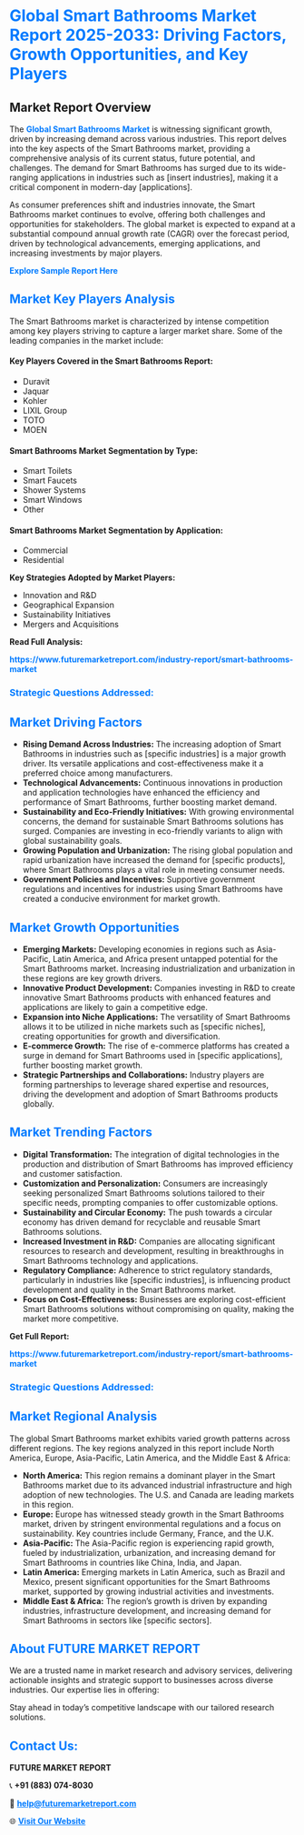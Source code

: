 <h1 style="color: #007BFF;">Global Smart Bathrooms Market Report 2025-2033: Driving Factors, Growth Opportunities, and Key Players</h1>

<section id="overview">
<h2>Market Report Overview</h2>
<p>The <a href="https://www.futuremarketreport.com/industry-report/smart-bathrooms-market" style="color: #007BFF; text-decoration: none;"><strong>Global Smart Bathrooms Market</strong></a> is witnessing significant growth, driven by increasing demand across various industries. This report delves into the key aspects of the Smart Bathrooms market, providing a comprehensive analysis of its current status, future potential, and challenges. The demand for Smart Bathrooms has surged due to its wide-ranging applications in industries such as [insert industries], making it a critical component in modern-day [applications].</p>
<p>As consumer preferences shift and industries innovate, the Smart Bathrooms market continues to evolve, offering both challenges and opportunities for stakeholders. The global market is expected to expand at a substantial compound annual growth rate (CAGR) over the forecast period, driven by technological advancements, emerging applications, and increasing investments by major players.</p>
</section>

<section id="overview">
<p><a href="https://www.futuremarketreport.com/request-sample/reportId=60678" style="color: #007BFF; text-decoration: none;"><strong>Explore Sample Report Here</strong></a></p>
</section>

<section id="key-players">
<h2 style="color: #007BFF;">Market Key Players Analysis</h2>
<p>The Smart Bathrooms market is characterized by intense competition among key players striving to capture a larger market share. Some of the leading companies in the market include:</p>
<h4>Key Players Covered in the Smart Bathrooms Report:</h4>
<ul><li>Duravit</li><li>Jaquar</li><li>Kohler</li><li>LIXIL Group</li><li>TOTO</li><li>MOEN</li></ul>
<h4>Smart Bathrooms Market Segmentation by Type:</h4>
<ul><li>Smart Toilets</li><li>Smart Faucets</li><li>Shower Systems</li><li>Smart Windows</li><li>Other</li></ul>

<h4>Smart Bathrooms Market Segmentation by Application:</h4>
<ul><li>Commercial</li><li>Residential</li></ul>
<p><strong>Key Strategies Adopted by Market Players:</strong></p>
<ul>
<li>Innovation and R&D</li>
<li>Geographical Expansion</li>
<li>Sustainability Initiatives</li>
<li>Mergers and Acquisitions</li>
</ul>
</section>

<section>
<p><strong>Read Full Analysis: </strong></p><a href="https://www.futuremarketreport.com/industry-report/smart-bathrooms-market" style="color: #007BFF; text-decoration: none;"><strong>https://www.futuremarketreport.com/industry-report/smart-bathrooms-market</strong></a>
<h3 style="color: #007BFF;">Strategic Questions Addressed:</h3>
</section>

<section id="driving-factors">
<h2 style="color: #007BFF;">Market Driving Factors</h2>
<ul>
<li><strong>Rising Demand Across Industries:</strong> The increasing adoption of Smart Bathrooms in industries such as [specific industries] is a major growth driver. Its versatile applications and cost-effectiveness make it a preferred choice among manufacturers.</li>
<li><strong>Technological Advancements:</strong> Continuous innovations in production and application technologies have enhanced the efficiency and performance of Smart Bathrooms, further boosting market demand.</li>
<li><strong>Sustainability and Eco-Friendly Initiatives:</strong> With growing environmental concerns, the demand for sustainable Smart Bathrooms solutions has surged. Companies are investing in eco-friendly variants to align with global sustainability goals.</li>
<li><strong>Growing Population and Urbanization:</strong> The rising global population and rapid urbanization have increased the demand for [specific products], where Smart Bathrooms plays a vital role in meeting consumer needs.</li>
<li><strong>Government Policies and Incentives:</strong> Supportive government regulations and incentives for industries using Smart Bathrooms have created a conducive environment for market growth.</li>
</ul>
</section>

<section id="growth-opportunities">
<h2 style="color: #007BFF;">Market Growth Opportunities</h2>
<ul>
<li><strong>Emerging Markets:</strong> Developing economies in regions such as Asia-Pacific, Latin America, and Africa present untapped potential for the Smart Bathrooms market. Increasing industrialization and urbanization in these regions are key growth drivers.</li>
<li><strong>Innovative Product Development:</strong> Companies investing in R&D to create innovative Smart Bathrooms products with enhanced features and applications are likely to gain a competitive edge.</li>
<li><strong>Expansion into Niche Applications:</strong> The versatility of Smart Bathrooms allows it to be utilized in niche markets such as [specific niches], creating opportunities for growth and diversification.</li>
<li><strong>E-commerce Growth:</strong> The rise of e-commerce platforms has created a surge in demand for Smart Bathrooms used in [specific applications], further boosting market growth.</li>
<li><strong>Strategic Partnerships and Collaborations:</strong> Industry players are forming partnerships to leverage shared expertise and resources, driving the development and adoption of Smart Bathrooms products globally.</li>
</ul>
</section>

<section id="trending-factors">
<h2 style="color: #007BFF;">Market Trending Factors</h2>
<ul>
<li><strong>Digital Transformation:</strong> The integration of digital technologies in the production and distribution of Smart Bathrooms has improved efficiency and customer satisfaction.</li>
<li><strong>Customization and Personalization:</strong> Consumers are increasingly seeking personalized Smart Bathrooms solutions tailored to their specific needs, prompting companies to offer customizable options.</li>
<li><strong>Sustainability and Circular Economy:</strong> The push towards a circular economy has driven demand for recyclable and reusable Smart Bathrooms solutions.</li>
<li><strong>Increased Investment in R&D:</strong> Companies are allocating significant resources to research and development, resulting in breakthroughs in Smart Bathrooms technology and applications.</li>
<li><strong>Regulatory Compliance:</strong> Adherence to strict regulatory standards, particularly in industries like [specific industries], is influencing product development and quality in the Smart Bathrooms market.</li>
<li><strong>Focus on Cost-Effectiveness:</strong> Businesses are exploring cost-efficient Smart Bathrooms solutions without compromising on quality, making the market more competitive.</li>
</ul>
</section>

<section>
<p><strong>Get Full Report: </strong></p><a href="https://www.futuremarketreport.com/industry-report/smart-bathrooms-market" style="color: #007BFF; text-decoration: none;"><strong>https://www.futuremarketreport.com/industry-report/smart-bathrooms-market</strong></a>
<h3 style="color: #007BFF;">Strategic Questions Addressed:</h3>
</section>


<section id="regional-analysis">
<h2 style="color: #007BFF;">Market Regional Analysis</h2>
<p>The global Smart Bathrooms market exhibits varied growth patterns across different regions. The key regions analyzed in this report include North America, Europe, Asia-Pacific, Latin America, and the Middle East & Africa:</p>
<ul>
<li><strong>North America:</strong> This region remains a dominant player in the Smart Bathrooms market due to its advanced industrial infrastructure and high adoption of new technologies. The U.S. and Canada are leading markets in this region.</li>
<li><strong>Europe:</strong> Europe has witnessed steady growth in the Smart Bathrooms market, driven by stringent environmental regulations and a focus on sustainability. Key countries include Germany, France, and the U.K.</li>
<li><strong>Asia-Pacific:</strong> The Asia-Pacific region is experiencing rapid growth, fueled by industrialization, urbanization, and increasing demand for Smart Bathrooms in countries like China, India, and Japan.</li>
<li><strong>Latin America:</strong> Emerging markets in Latin America, such as Brazil and Mexico, present significant opportunities for the Smart Bathrooms market, supported by growing industrial activities and investments.</li>
<li><strong>Middle East & Africa:</strong> The region’s growth is driven by expanding industries, infrastructure development, and increasing demand for Smart Bathrooms in sectors like [specific sectors].</li>
</ul>
</section>

<footer>
<h2 style="color: #007BFF;">About FUTURE MARKET REPORT</h2>
<p>We are a trusted name in market research and advisory services, delivering actionable insights and strategic support to businesses across diverse industries. Our expertise lies in offering:</p>

<p>Stay ahead in today’s competitive landscape with our tailored research solutions.</p>

<h2 style="color: #007BFF;">Contact Us:</h2>
<p><strong>FUTURE MARKET REPORT</strong></p>
<p>📞 <strong>+91 (883) 074-8030</strong></p>
<p>📧 <strong><a href="mailto:help@futuremarketreport.com" style="color: #007BFF;">help@futuremarketreport.com</a></strong></p>
<p>🌐 <strong><a href="https://www.futuremarketreport.com/" style="color: #007BFF;">Visit Our Website</a></strong></p>
</footer>